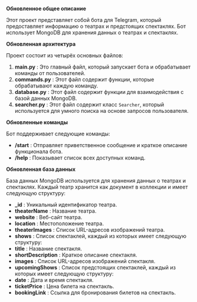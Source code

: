 **Обновленное общее описание**

Этот проект представляет собой бота для Telegram, который предоставляет информацию о театрах и предстоящих спектаклях. Бот использует MongoDB для хранения данных о театрах и спектаклях.

**Обновленная архитектура**

Проект состоит из четырёх основных файлов:

1. **main.py** : Это главный файл, который запускает бота и обрабатывает команды от пользователей.
2. **commands.py** : Этот файл содержит функции, которые обрабатывают каждую команду.
3. **database.py** : Этот файл содержит функции для взаимодействия с базой данных MongoDB.
4. **searcher.py** : Этот файл содержит класс `Searcher`, который используется для умного поиска на основе запросов пользователя.

**Обновленные команды**

Бот поддерживает следующие команды:

- **/start** : Отправляет приветственное сообщение и краткое описание функционала бота.
- **/help** : Показывает список всех доступных команд.

**Обновленная база данных**

База данных MongoDB используется для хранения данных о театрах и спектаклях. Каждый театр хранится как документ в коллекции и имеет следующую структуру:

- **\_id** : Уникальный идентификатор театра.
- **theaterName** : Название театра.
- **website** : Веб-сайт театра.
- **location** : Местоположение театра.
- **theaterImages** : Список URL-адресов изображений театра.
- **shows** : Список спектаклей, каждый из которых имеет следующую структуру:
- **title** : Название спектакля.
- **shortDescription** : Краткое описание спектакля.
- **images** : Список URL-адресов изображений спектакля.
- **upcomingShows** : Список предстоящих спектаклей, каждый из которых имеет следующую структуру:
- **date** : Дата и время спектакля.
- **ticketPrice** : Цена билета на спектакль.
- **bookingLink** : Ссылка для бронирования билетов на спектакль.
